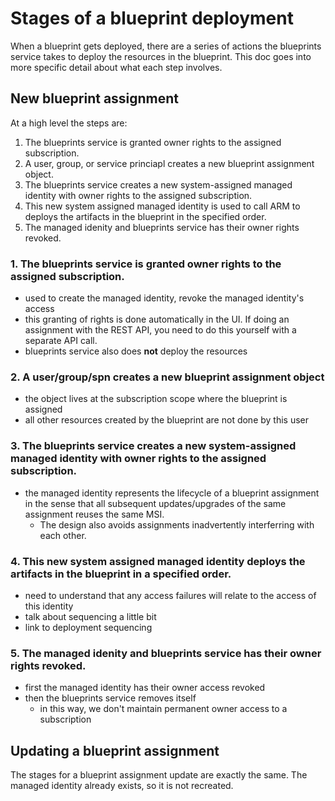 # Stages of a blueprint deployment

When a blueprint gets deployed, there are a series of actions the blueprints service takes to deploy the resources in the blueprint. This doc goes into more specific detail about what each step involves.

## New blueprint assignment

At a high level the steps are:

1. The blueprints service is granted owner rights to the assigned subscription.
1. A user, group, or service princiapl creates a new blueprint assignment object.
1. The blueprints service creates a new system-assigned managed identity with owner rights to the assigned subscription.
1. This new system assigned managed identity is used to call ARM to deploys the artifacts in the blueprint in the specified order.
1. The managed idenity and blueprints service has their owner rights revoked.

### 1. The blueprints service is granted owner rights to the assigned subscription.

* used to create the managed identity, revoke the managed identity's access
* this granting of rights is done automatically in the UI. If doing an assignment with the REST API, you need to do this yourself with a separate API call.
* blueprints service also does **not** deploy the resources

### 2. A user/group/spn creates a new blueprint assignment object

* the object lives at the subscription scope where the blueprint is assigned
* all other resources created by the blueprint are not done by this user

### 3. The blueprints service creates a new system-assigned managed identity with owner rights to the assigned subscription.

* the managed identity represents the lifecycle of a blueprint assignment in the sense that all subsequent updates/upgrades of the same assignment reuses the same MSI.
    - The design also avoids assignments inadvertently interferring with each other.

### 4. This new system assigned managed identity deploys the artifacts in the blueprint in a specified order.

* need to understand that any access failures will relate to the access of this identity
* talk about sequencing a little bit
* link to deployment sequencing

### 5. The managed idenity and blueprints service has their owner rights revoked.
* first the managed identity has their owner access revoked
* then the blueprints service removes itself
    - in this way, we don't maintain permanent owner access to a subscription

## Updating a blueprint assignment

The stages for a blueprint assignment update are exactly the same. The managed identity already exists, so it is not recreated.


